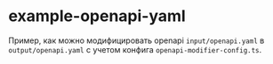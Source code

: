 # example-openapi-yaml

Пример, как можно модифицировать openapi `input/openapi.yaml` в `output/openapi.yaml` с учетом конфига `openapi-modifier-config.ts`.
